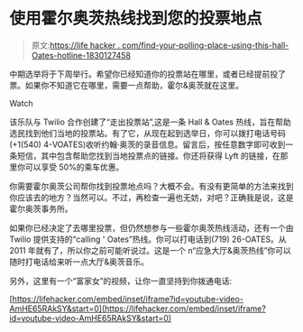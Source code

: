# 使用霍尔奥茨热线找到您的投票地点

> 原文:[https://life hacker . com/find-your-polling-place-using-this-hall-Oates-hotline-1830127458](https://lifehacker.com/find-your-polling-place-using-this-hall-oates-hotline-1830127458)

中期选举将于下周举行。希望你已经知道你的投票站在哪里，或者已经提前投了票。如果你不知道它在哪里，需要一点帮助，霍尔&奥茨就在这里。

Watch

该乐队与 Twilio 合作创建了“走出投票站”,这是一条 Hall & Oates 热线，旨在帮助选民找到他们当地的投票站。有了它，从现在起到选举日，你可以拨打电话号码(+1(540) 4-VOATES)收听约翰·奥茨的录音信息。留言后，按任意数字即可收到一条短信，其中包含帮助您找到当地投票点的链接。你还将获得 Lyft 的链接，在那里你可以享受 50%的乘车优惠。

你需要霍尔奥茨公司帮你找到投票地点吗？大概不会。有没有更简单的方法来找到你应该去的地方？当然可以。不过，再检查一遍也无妨，对吧？正确我是说，这是霍尔奥茨事务所。

如果你已经决定了去哪里投票，但仍然想参与一些霍尔奥茨热线活动，还有一个由 Twilio 提供支持的“calling ' Oates”热线。你可以打电话到(719) 26-OATES。从 2011 年就有了，所以你之前可能听说过。这是一个 n“应急大厅&奥茨热线”你可以随时打电话给来听一点大厅&奥茨音乐。

另外，这里有一个“富家女”的视频，让你一直坚持到你拨通电话:

 [https://lifehacker.com/embed/inset/iframe?id=youtube-video-AmHE65RAkSY&start=0](https://lifehacker.com/embed/inset/iframe?id=youtube-video-AmHE65RAkSY&start=0)